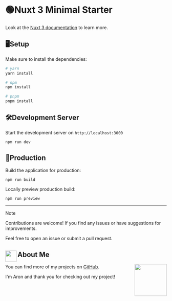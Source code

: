 # 🟢Nuxt 3 Minimal Starter

Look at the [Nuxt 3 documentation](https://nuxt.com/docs/getting-started/introduction) to learn more.

## 🖥️Setup

Make sure to install the dependencies:

```bash
# yarn
yarn install

# npm
npm install

# pnpm
pnpm install
```

## 🛠️Development Server

Start the development server on `http://localhost:3000`

```bash
npm run dev
```

## 🚀Production

Build the application for production:

```bash
npm run build
```

Locally preview production build:

```bash
npm run preview
```

<hr>

> [!NOTE]
> Contributions are welcome! If you find any issues or have suggestions for improvements.
>
> Feel free to open an issue or submit a pull request.

## <img src="https://i.pinimg.com/originals/9d/d1/a0/9dd1a0c90caa865e3718947e2b91d35e.gif" width="35" align="left">About Me

You can find more of my projects on [GitHub](https://github.com/AronSoto).
<img src="https://media.tenor.com/Poq4-7SmZsMAAAAi/minecraft-minecraft-axolotl.gif" align = "right" width="100">

I'm Aron and thank you for checking out my project!
